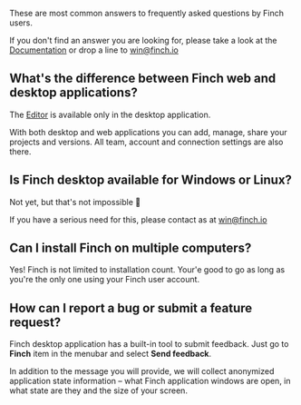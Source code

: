 These are most common answers to frequently asked questions by Finch users.

If you don't find an answer you are looking for, please take a look at the [Documentation](documentation.md) or drop a line to [win@finch.io](mailto:win@finch.io)

## What's the difference between Finch web and desktop applications?

The [Editor](desktop/editor.md) is available only in the desktop application.

With both desktop and web applications you can add, manage, share your projects and versions. All team, account and connection settings are also there.


## Is Finch desktop available for Windows or Linux?

Not yet, but that's not impossible 🤔

If you have a serious need for this, please contact as at [win@finch.io](mailto:win@finch.io)


## Can I install Finch on multiple computers?

Yes! Finch is not limited to installation count. Your'e good to go as long as you're the only one using your Finch user account.


## How can I report  a bug or submit a feature request?

Finch desktop application has a built-in tool to submit feedback. Just go to __Finch__ item in the menubar and select __Send feedback__.

In addition to the message you will provide, we will collect anonymized application state information – what Finch application windows are  open, in what state are they and the size of your screen.
